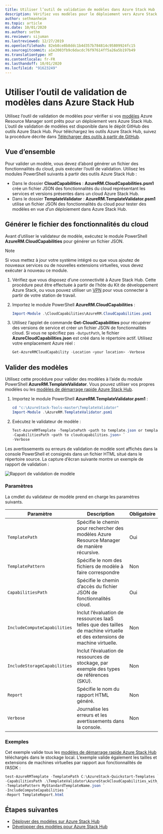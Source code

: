 ```yaml
---
title: Utiliser l’outil de validation de modèles dans Azure Stack Hub
description: Vérifiez vos modèles pour le déploiement vers Azure Stack Hub avec l’outil de validation de modèles.
author: sethmanheim
ms.topic: article
ms.date: 10/01/2020
ms.author: sethm
ms.reviewer: sijuman
ms.lastreviewed: 12/27/2019
ms.openlocfilehash: 82eb8ce8b8ddc1b4d357b784814c95809924fc15
ms.sourcegitcommit: a1e2003fb9c6dacdc76f97614ff5a26a5b197b49
ms.translationtype: HT
ms.contentlocale: fr-FR
ms.lasthandoff: 10/01/2020
ms.locfileid: "91623249"
---
```

# <a name="use-the-template-validation-tool-in-azure-stack-hub"></a>Utiliser l’outil de validation de modèles dans Azure Stack Hub

Utilisez l’outil de validation de modèles pour vérifier si vos [modèles](azure-stack-arm-templates.md) Azure Resource Manager sont prêts pour un déploiement vers Azure Stack Hub. L’outil de validation de modèles est disponible dans le dépôt GitHub des outils Azure Stack Hub. Pour téléchargez les outils Azure Stack Hub, suivez la procédure décrite dans [Télécharger des outils à partir de GitHub](../operator/azure-stack-powershell-download.md).

## <a name="overview"></a>Vue d’ensemble

Pour valider un modèle, vous devez d’abord générer un fichier des fonctionnalités du cloud, puis exécuter l’outil de validation. Utilisez les modules PowerShell suivants à partir des outils Azure Stack Hub :

- Dans le dossier **CloudCapabilities** : **AzureRM.CloudCapabilities.psm1** crée un fichier JSON des fonctionnalités du cloud représentant les services et versions présentes dans un cloud Azure Stack Hub.
- Dans le dossier **TemplateValidator** : **AzureRM.TemplateValidator.psm1** utilise un fichier JSON des fonctionnalités du cloud pour tester des modèles en vue d’un déploiement dans Azure Stack Hub.

## <a name="build-the-cloud-capabilities-file"></a>Générer le fichier des fonctionnalités du cloud

Avant d’utiliser le validateur de modèle, exécutez le module PowerShell **AzureRM.CloudCapabilities** pour générer un fichier JSON.

> [!NOTE]
> Si vous mettez à jour votre système intégré ou que vous ajoutez de nouveaux services ou de nouvelles extensions virtuelles, vous devez exécuter à nouveau ce module.

1. Vérifiez que vous disposez d’une connectivité à Azure Stack Hub. Cette procédure peut être effectuée à partir de l’hôte du Kit de développement Azure Stack, ou vous pouvez utiliser un [VPN](../asdk/asdk-connect.md#connect-to-azure-stack-using-vpn) pour vous connecter à partir de votre station de travail.
2. Importez le module PowerShell **AzureRM.CloudCapabilities** :

    ```powershell
    Import-Module .\CloudCapabilities\AzureRM.CloudCapabilities.psm1
    ```

3. Utilisez l’applet de commande **Get-CloudCapabilities** pour récupérer des versions de service et créer un fichier JSON de fonctionnalités cloud. Si vous ne spécifiez pas `-OutputPath`, le fichier **AzureCloudCapabilities.json** est créé dans le répertoire actif. Utilisez votre emplacement Azure réel :

    ```powershell
    Get-AzureRMCloudCapability -Location <your location> -Verbose
    ```

## <a name="validate-templates"></a>Valider des modèles

Utilisez cette procédure pour valider des modèles à l’aide du module PowerShell **AzureRM.TemplateValidator**. Vous pouvez utiliser vos propres modèles ou les [modèles de démarrage rapide Azure Stack Hub](https://github.com/Azure/AzureStack-QuickStart-Templates).

1. Importez le module PowerShell **AzureRM.TemplateValidator.psm1** :

    ```powershell
    cd "c:\AzureStack-Tools-master\TemplateValidator"
    Import-Module .\AzureRM.TemplateValidator.psm1
    ```

2. Exécutez le validateur de modèle :

    ```powershell
    Test-AzureRMTemplate -TemplatePath <path to template.json or template folder> `
    -CapabilitiesPath <path to cloudcapabilities.json> `
    -Verbose
    ```

Les avertissements ou erreurs de validation de modèle sont affichés dans la console PowerShell et consignés dans un fichier HTML situé dans le répertoire source. La capture d’écran suivante montre un exemple de rapport de validation :

![Rapport de validation de modèle](./media/azure-stack-validate-templates/image1.png)

### <a name="parameters"></a>Paramètres

La cmdlet du validateur de modèle prend en charge les paramètres suivants.

| Paramètre | Description | Obligatoire |
| ----- | -----| ----- |
| `TemplatePath` | Spécifie le chemin pour rechercher des modèles Azure Resource Manager de manière récursive. | Oui |
| `TemplatePattern` | Spécifie le nom des fichiers de modèle à faire correspondre | Non |
| `CapabilitiesPath` | Spécifie le chemin d’accès du fichier JSON de fonctionnalités cloud. | Oui |
| `IncludeComputeCapabilities` | Inclut l’évaluation de ressources IaaS telles que des tailles de machine virtuelle et des extensions de machine virtuelle. | Non |
| `IncludeStorageCapabilities` | Inclut l’évaluation de ressources de stockage, par exemple des types de références (SKU). | Non |
| `Report` | Spécifie le nom du rapport HTML généré. | Non |
| `Verbose` | Journalise les erreurs et les avertissements dans la console. | Non|

### <a name="examples"></a>Exemples

Cet exemple valide tous les [modèles de démarrage rapide Azure Stack Hub](https://github.com/Azure/AzureStack-QuickStart-Templates) téléchargés dans le stockage local. L’exemple valide également les tailles et extensions de machines virtuelles par rapport aux fonctionnalités de l’ASDK :

```powershell
test-AzureRMTemplate -TemplatePath C:\AzureStack-Quickstart-Templates `
-CapabilitiesPath .\TemplateValidator\AzureStackCloudCapabilities_with_AddOns_20170627.json `
-TemplatePattern MyStandardTemplateName.json `
-IncludeComputeCapabilities `
-Report TemplateReport.html
```

## <a name="next-steps"></a>Étapes suivantes

- [Déployer des modèles sur Azure Stack Hub](azure-stack-arm-templates.md)
- [Développer des modèles pour Azure Stack Hub](azure-stack-develop-templates.md)
